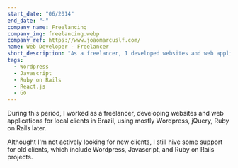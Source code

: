 ```yaml
---
start_date: "06/2014"
end_date: "~"
company_name: Freelancing
company_img: freelancing.webp
company_ref: https://www.joaomarcuslf.com/
name: Web Developer - Freelancer
short_description: "As a freelancer, I developed websites and web applications for local Brazilian clients using WordPress, jQuery, and Ruby on Rails. While not actively seeking new clients, I continue to provide support for existing projects in these technologies."
tags:
  - Wordpress
  - Javascript
  - Ruby on Rails
  - React.js
  - Go
---
```

During this period, I worked as a freelancer, developing websites and web applications for local clients in Brazil, using mostly Wordpress, jQuery, Ruby on Rails later.

Althought I'm not actively looking for new clients, I still hive some support for old clients, which include Wordpress, Javascript, and Ruby on Rails projects.
